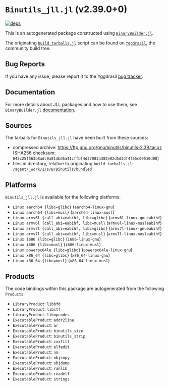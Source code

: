 # `Binutils_jll.jl` (v2.39.0+0)

[![deps](https://juliahub.com/docs/Binutils_jll/deps.svg)](https://juliahub.com/ui/Packages/Binutils_jll/sZE7U?page=2)

This is an autogenerated package constructed using [`BinaryBuilder.jl`](https://github.com/JuliaPackaging/BinaryBuilder.jl).

The originating [`build_tarballs.jl`](https://github.com/JuliaPackaging/Yggdrasil/blob/db950e2fd0074d30caff75f69d78ff22e4fcc58c/B/Binutils/build_tarballs.jl) script can be found on [`Yggdrasil`](https://github.com/JuliaPackaging/Yggdrasil/), the community build tree.

## Bug Reports

If you have any issue, please report it to the Yggdrasil [bug tracker](https://github.com/JuliaPackaging/Yggdrasil/issues).

## Documentation

For more details about JLL packages and how to use them, see `BinaryBuilder.jl` [documentation](https://docs.binarybuilder.org/stable/jll/).

## Sources

The tarballs for `Binutils_jll.jl` have been built from these sources:

* compressed archive: https://ftp.gnu.org/gnu/binutils/binutils-2.39.tar.xz (SHA256 checksum: `645c25f563b8adc0a81dbd6a41cffbf4d37083a382e02d5d3df4f65c09516d00`)
* files in directory, relative to originating `build_tarballs.jl`: [`/agent/_work/1/s/B/Binutils/bundled`](https://github.com/JuliaPackaging/Yggdrasil/tree/db950e2fd0074d30caff75f69d78ff22e4fcc58c/B/Binutils/bundled)

## Platforms

`Binutils_jll.jl` is available for the following platforms:

* `Linux aarch64 {libc=glibc}` (`aarch64-linux-gnu`)
* `Linux aarch64 {libc=musl}` (`aarch64-linux-musl`)
* `Linux armv6l {call_abi=eabihf, libc=glibc}` (`armv6l-linux-gnueabihf`)
* `Linux armv6l {call_abi=eabihf, libc=musl}` (`armv6l-linux-musleabihf`)
* `Linux armv7l {call_abi=eabihf, libc=glibc}` (`armv7l-linux-gnueabihf`)
* `Linux armv7l {call_abi=eabihf, libc=musl}` (`armv7l-linux-musleabihf`)
* `Linux i686 {libc=glibc}` (`i686-linux-gnu`)
* `Linux i686 {libc=musl}` (`i686-linux-musl`)
* `Linux powerpc64le {libc=glibc}` (`powerpc64le-linux-gnu`)
* `Linux x86_64 {libc=glibc}` (`x86_64-linux-gnu`)
* `Linux x86_64 {libc=musl}` (`x86_64-linux-musl`)

## Products

The code bindings within this package are autogenerated from the following `Products`:

* `LibraryProduct`: `libbfd`
* `LibraryProduct`: `libctf`
* `LibraryProduct`: `libopcodes`
* `ExecutableProduct`: `addr2line`
* `ExecutableProduct`: `ar`
* `ExecutableProduct`: `binutils_size`
* `ExecutableProduct`: `binutils_strip`
* `ExecutableProduct`: `cxxfilt`
* `ExecutableProduct`: `elfedit`
* `ExecutableProduct`: `nm`
* `ExecutableProduct`: `objcopy`
* `ExecutableProduct`: `objdump`
* `ExecutableProduct`: `ranlib`
* `ExecutableProduct`: `readelf`
* `ExecutableProduct`: `strings`
